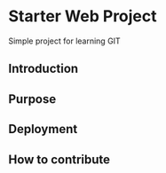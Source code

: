 # Starter Web Project

Simple project for learning GIT

## Introduction

## Purpose

## Deployment

## How to contribute
